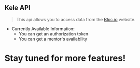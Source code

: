 ## Kele API


> This api allows you to access data from the [Bloc.io](www.bloc.io) website.

- Currently Available Information:
    - You can get an authorization token
    - You can get a mentor's availability


# Stay tuned for more features! 
